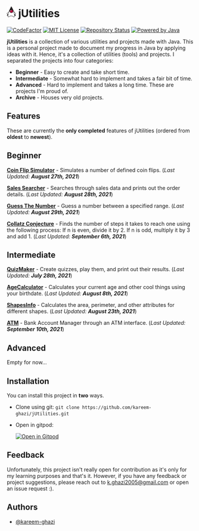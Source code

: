# <img src="duke-icon.png" alt="banner" width="24"/> jUtilities

[![CodeFactor](https://www.codefactor.io/repository/github/kareem-ghazi/jutilities/badge)](https://www.codefactor.io/repository/github/kareem-ghazi/jutilities)
[![MIT License](https://img.shields.io/badge/License-MIT-red.svg)](https://opensource.org/licenses/MIT)
[![Repository Status](https://img.shields.io/badge/Status-Active-brightgreen)](https://github.com/kareem-ghazi/jUtilities)
[![Powered by Java](https://img.shields.io/badge/powered_by_java-critical.svg?style=for-the-badge&logo=java&logoColor=white)](https://java.com)

**jUtilities** is a collection of various utilities and projects made with Java. This is a personal project made to document my progress in Java by applying ideas with it. Hence, it's a collection of utilities (tools) and projects. I separated the projects into four categories:
  
- **Beginner** - Easy to create and take short time.
- **Intermediate** - Somewhat hard to implement and takes a fair bit of time.
- **Advanced** - Hard to implement and takes a long time. These are projects I'm proud of.
- **Archive** - Houses very old projects.


## Features

These are currently the **only completed** features of jUtilities (ordered from **oldest** to **newest**).

## Beginner

[**Coin Flip Simulator**](https://github.com/kareem-ghazi/jUtilities/tree/master/beginner/coinflipsimulator) - Simulates a number of defined coin flips. (*Last Updated: **August 27th, 2021***)

[**Sales Searcher**](https://github.com/kareem-ghazi/jUtilities/tree/master/beginner/salessearcher) - Searches through sales data and prints out the order details. (*Last Updated: **August 28th, 2021***)

[**Guess The Number**](https://github.com/kareem-ghazi/jUtilities/tree/master/beginner/guessthenumber) - Guess a number between a specified range. (*Last Updated: **August 29th, 2021***)

[**Collatz Conjecture**](https://github.com/kareem-ghazi/jUtilities/tree/master/beginner/collatzconjecture) - Finds the number of steps it takes to reach one using the following process: If n is even, divide it by 2. If n is odd, multiply it by 3 and add 1. (*Last Updated: **September 6th, 2021***)

## Intermediate 

[**QuizMaker**](https://github.com/kareem-ghazi/jUtilities/tree/master/intermediate/quizmaker) - Create quizzes, play them, and print out their results. (*Last Updated: **July 28th, 2021***)

[**AgeCalculator**](https://github.com/kareem-ghazi/jUtilities/tree/master/intermediate/agecalculator) - Calculates your current age and other cool things using your birthdate. (*Last Updated: **August 8th, 2021***)

[**ShapesInfo**](https://github.com/kareem-ghazi/jUtilities/tree/master/intermediate/shapesinfo) - Calculates the area, perimeter, and other attributes for different shapes. (*Last Updated: **August 23th, 2021***)

[**ATM**](https://github.com/kareem-ghazi/jUtilities/tree/master/intermediate/atm) - Bank Account Manager through an ATM interface. (*Last Updated: **September 10th, 2021***)

## Advanced

Empty for now...

## Installation

You can install this project in **two** ways.

  - Clone using git: `git clone https://github.com/kareem-ghazi/jUtilities.git`
  - Open in gitpod: 
  
    [![Open in Gitpod](https://gitpod.io/button/open-in-gitpod.svg)](https://gitpod.io/#https://github.com/kareem-ghazi/jUtilities)

## Feedback

Unfortunately, this project isn't really open for contribution as it's only for my learning purposes and that's it. However, if you have any feedback or project suggestions, please reach out to k.ghazi2005@gmail.com or open an issue request :).

## Authors

  - [@kareem-ghazi](https://www.github.com/kareem-ghazi)
